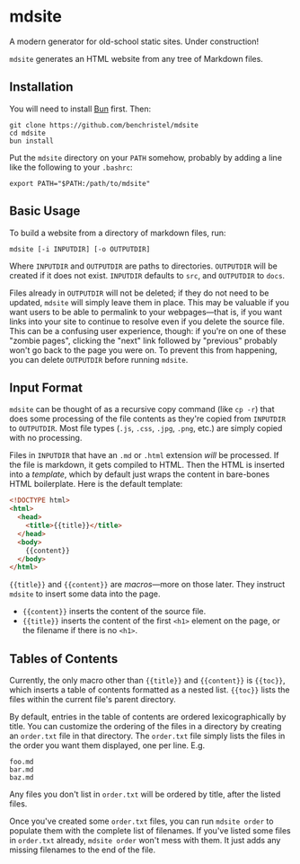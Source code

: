 # mdsite

A modern generator for old-school static sites. Under construction!

`mdsite` generates an HTML website from any tree of Markdown files.

## Installation

You will need to install [Bun](https://bun.sh) first. Then:

```
git clone https://github.com/benchristel/mdsite
cd mdsite
bun install
```

Put the `mdsite` directory on your `PATH` somehow, probably by adding
a line like the following to your `.bashrc`:

```
export PATH="$PATH:/path/to/mdsite"
```

## Basic Usage

To build a website from a directory of markdown files, run:

```
mdsite [-i INPUTDIR] [-o OUTPUTDIR]
```

Where `INPUTDIR` and `OUTPUTDIR` are paths to directories. `OUTPUTDIR` will
be created if it does not exist. `INPUTDIR` defaults to `src`, and `OUTPUTDIR`
to `docs`.

Files already in `OUTPUTDIR` will not be deleted; if they do not need to be
updated, `mdsite` will simply leave them in place. This may be valuable if you want
users to be able to permalink to your webpages—that is, if you want links into
your site to continue to resolve even if you delete the source file. This
can be a confusing user experience, though: if you're on one of these "zombie
pages", clicking the "next" link followed by "previous" probably won't go
back to the page you were on. To prevent this from happening, you can delete
`OUTPUTDIR` before running `mdsite`.

## Input Format

`mdsite` can be thought of as a recursive copy command (like `cp -r`) that does
some processing of the file contents as they're copied from `INPUTDIR` to `OUTPUTDIR`.
Most file types (`.js`, `.css`, `.jpg`, `.png`, etc.) are simply copied with no processing.

Files in `INPUTDIR` that have an `.md` or `.html` extension _will_ be processed.
If the file is markdown, it gets compiled to HTML. Then the HTML is inserted into
a _template_, which by default just wraps the content in bare-bones
HTML boilerplate. Here is the default template:

```html
<!DOCTYPE html>
<html>
  <head>
    <title>{{title}}</title>
  </head>
  <body>
    {{content}}
  </body>
</html>
```

`{{title}}` and `{{content}}` are _macros_—more on those later. They instruct
`mdsite` to insert some data into the page.

- `{{content}}` inserts the content of the source file.
- `{{title}}` inserts the content of the first `<h1>` element on the page,
  or the filename if there is no `<h1>`.

## Tables of Contents

Currently, the only macro other than `{{title}}` and `{{content}}` is
`{{toc}}`, which inserts a table of contents formatted as a nested list.
`{{toc}}` lists the files within the current file's parent directory.

By default, entries in the table of contents are ordered lexicographically by
title. You can customize the ordering of the files in a directory by creating
an `order.txt` file in that directory. The `order.txt` file simply lists the
files in the order you want them displayed, one per line. E.g.

```
foo.md
bar.md
baz.md
```

Any files you don't list in `order.txt` will be ordered by title, after the
listed files.

Once you've created some `order.txt` files, you can run `mdsite order` to
populate them with the complete list of filenames. If you've listed some files
in `order.txt` already, `mdsite order` won't mess with them. It just adds any
missing filenames to the end of the file.